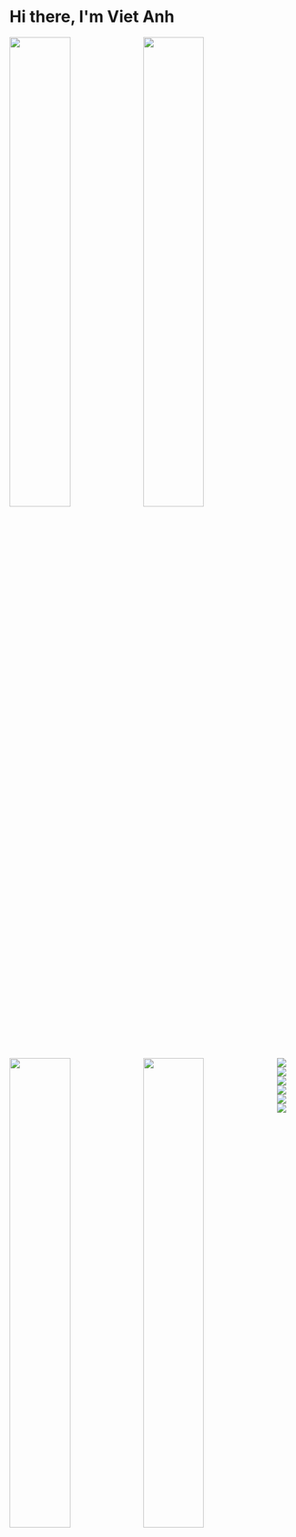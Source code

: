 # Hi there, I'm Viet Anh
<img align="left" width="46%" src="https://github-readme-stats.vercel.app/api?username=vanhhavesomuchcute&show_icons=true&theme=tokyonight&show_owner" />

<img align="left" width="46%" src="https://github-readme-stats.vercel.app/api/top-langs/?username=vanhhavesomuchcute&layout=compact)](https://github.com/anuraghazra/github-readme-stats)" />

<a href="https://github.com/vanhhavesomuchcute/tailwindcss-coffee-style">
  <img align="left" width="46%" src="https://github-readme-stats.vercel.app/api/pin/?username=vanhhavesomuchcute&repo=tailwindcss-coffee-style" />
</a>
<a href="https://github.com/vanhhavesomuchcute/personal-portfolio-website">
  <img align="left" width="46%" src="https://github-readme-stats.vercel.app/api/pin/?username=vanhhavesomuchcute&repo=personal-portfolio-website" />
</a>

<img align="left" src="https://img.shields.io/badge/react-%2320232a.svg?style=for-the-badge&logo=react&logoColor=%2361DAFB" />
<img align="left" src="https://img.shields.io/badge/node.js-6DA55F?style=for-the-badge&logo=node.js&logoColor=white" />
<img align="left" src="https://img.shields.io/badge/mysql-%2300f.svg?style=for-the-badge&logo=mysql&logoColor=white" />
<img align="left" src="https://img.shields.io/badge/html5-%23E34F26.svg?style=for-the-badge&logo=html5&logoColor=white" />
<img align="left" src="https://img.shields.io/badge/css3-%231572B6.svg?style=for-the-badge&logo=css3&logoColor=white" />
<img align="left" src="https://img.shields.io/badge/javascript-%23323330.svg?style=for-the-badge&logo=javascript&logoColor=%23F7DF1E" />
